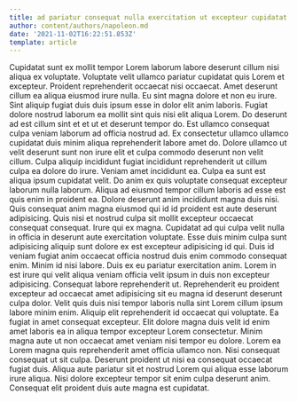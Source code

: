 ```yaml
---
title: ad pariatur consequat nulla exercitation ut excepteur cupidatat Lorem labore
author: content/authors/napoleon.md
date: '2021-11-02T16:22:51.853Z'
template: article
---
```


Cupidatat sunt ex mollit tempor Lorem laborum labore deserunt cillum nisi aliqua ex voluptate. Voluptate velit ullamco pariatur cupidatat quis Lorem et excepteur. Proident reprehenderit occaecat nisi occaecat. Amet deserunt cillum ea aliqua eiusmod irure nulla. Eu sint magna dolore et non eu irure.
Sint aliquip fugiat duis duis ipsum esse in dolor elit anim laboris. Fugiat dolore nostrud laborum ea mollit sint quis nisi elit aliqua Lorem. Do deserunt ad est cillum sint et et ut et deserunt tempor do. Est ullamco consequat culpa veniam laborum ad officia nostrud ad. Ex consectetur ullamco ullamco cupidatat duis minim aliqua reprehenderit labore amet do.
Dolore ullamco ut velit deserunt sunt non irure elit et culpa commodo deserunt non velit cillum. Culpa aliquip incididunt fugiat incididunt reprehenderit ut cillum culpa ea dolore do irure. Veniam amet incididunt ea. Culpa ea sunt est aliqua ipsum cupidatat velit.
Do anim ex quis voluptate consequat excepteur laborum nulla laborum. Aliqua ad eiusmod tempor cillum laboris ad esse est quis enim in proident ea. Dolore deserunt anim incididunt magna duis nisi. Quis consequat anim magna eiusmod qui id id proident est aute deserunt adipisicing. Quis nisi et nostrud culpa sit mollit excepteur occaecat consequat consequat. Irure qui ex magna. Cupidatat ad qui culpa velit nulla in officia in deserunt aute exercitation voluptate. Esse duis minim culpa sunt adipisicing aliquip sunt dolore ex est excepteur adipisicing id qui.
Duis id veniam fugiat anim occaecat officia nostrud duis enim commodo consequat enim. Minim id nisi labore. Duis ex eu pariatur exercitation anim. Lorem in est irure qui velit aliqua veniam officia velit ipsum in duis non excepteur adipisicing.
Consequat labore reprehenderit ut. Reprehenderit eu proident excepteur ad occaecat amet adipisicing sit eu magna id deserunt deserunt culpa dolor. Velit quis duis nisi tempor laboris nulla sint Lorem cillum ipsum labore minim enim. Aliquip elit reprehenderit id occaecat qui voluptate. Ea fugiat in amet consequat excepteur.
Elit dolore magna duis velit id enim amet laboris ea in aliqua tempor excepteur Lorem consectetur. Minim magna aute ut non occaecat amet veniam nisi tempor eu dolore. Lorem ea Lorem magna quis reprehenderit amet officia ullamco non. Nisi consequat consequat ut sit culpa. Deserunt proident ut nisi ea consequat occaecat fugiat duis. Aliqua aute pariatur sit et nostrud Lorem qui aliqua esse laborum irure aliqua. Nisi dolore excepteur tempor sit enim culpa deserunt anim. Consequat elit proident duis aute magna est cupidatat.

